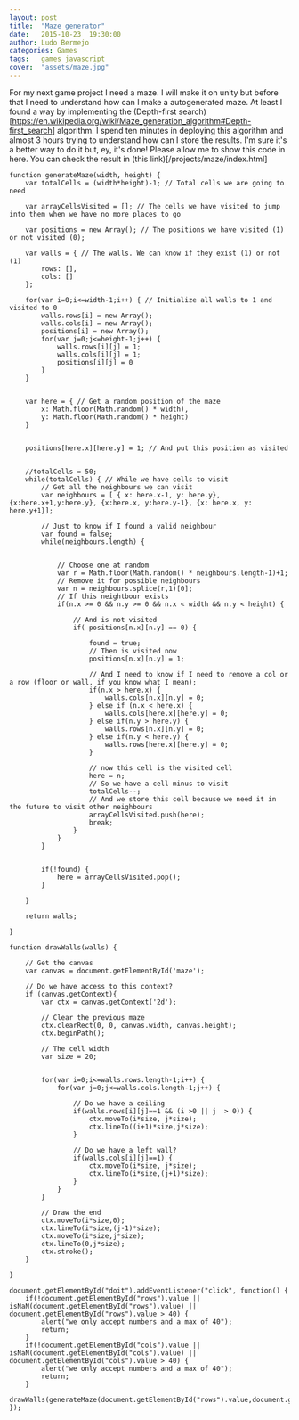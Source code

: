 ```yaml
---
layout: post
title:  "Maze generator"
date:   2015-10-23  19:30:00
author: Ludo Bermejo
categories: Games
tags:	games javascript
cover:  "assets/maze.jpg"
---
```


For my next game project I need a maze. I will make it on unity but before that I need to understand how can I make a autogenerated maze. At least I found a way by implementing the (Depth-first search)[https://en.wikipedia.org/wiki/Maze_generation_algorithm#Depth-first_search] algorithm. I spend ten minutes in deploying this algorithm and almost 3 hours trying to understand how can I store the results. I'm sure it's a better way to do it but, ey, it's done! Please allow me to show this code in here. You can check the result in (this link)[/projects/maze/index.html]

    function generateMaze(width, height) {
        var totalCells = (width*height)-1; // Total cells we are going to need

        var arrayCellsVisited = []; // The cells we have visited to jump into them when we have no more places to go

        var positions = new Array(); // The positions we have visited (1) or not visited (0);

        var walls = { // The walls. We can know if they exist (1) or not (1)
            rows: [],
            cols: []
        };

        for(var i=0;i<=width-1;i++) { // Initialize all walls to 1 and visited to 0
            walls.rows[i] = new Array();
            walls.cols[i] = new Array();
            positions[i] = new Array();
            for(var j=0;j<=height-1;j++) {
                walls.rows[i][j] = 1;
                walls.cols[i][j] = 1;
                positions[i][j] = 0
            }
        }


        var here = { // Get a random position of the maze
            x: Math.floor(Math.random() * width),
            y: Math.floor(Math.random() * height)
        }


        positions[here.x][here.y] = 1; // And put this position as visited


        //totalCells = 50;
        while(totalCells) { // While we have cells to visit
            // Get all the neighbours we can visit
            var neighbours = [ { x: here.x-1, y: here.y}, {x:here.x+1,y:here.y}, {x:here.x, y:here.y-1}, {x: here.x, y: here.y+1}];

            // Just to know if I found a valid neighbour
            var found = false;
            while(neighbours.length) {


                // Choose one at random
                var r = Math.floor(Math.random() * neighbours.length-1)+1;
                // Remove it for possible neighbours
                var n = neighbours.splice(r,1)[0];
                // If this neightbour exists
                if(n.x >= 0 && n.y >= 0 && n.x < width && n.y < height) {

                    // And is not visited
                    if( positions[n.x][n.y] == 0) {

                        found = true;
                        // Then is visited now
                        positions[n.x][n.y] = 1;

                        // And I need to know if I need to remove a col or a row (floor or wall, if you know what I mean);
                        if(n.x > here.x) {
                            walls.cols[n.x][n.y] = 0;
                        } else if (n.x < here.x) {
                            walls.cols[here.x][here.y] = 0;
                        } else if(n.y > here.y) {
                            walls.rows[n.x][n.y] = 0;
                        } else if(n.y < here.y) {
                            walls.rows[here.x][here.y] = 0;
                        }

                        // now this cell is the visited cell
                        here = n;
                        // So we have a cell minus to visit
                        totalCells--;
                        // And we store this cell because we need it in the future to visit other neighbours
                        arrayCellsVisited.push(here);
                        break;
                    }
                }
            }


            if(!found) {
                here = arrayCellsVisited.pop();
            }

        }

        return walls;

    }

    function drawWalls(walls) {

        // Get the canvas
        var canvas = document.getElementById('maze');

        // Do we have access to this context?
        if (canvas.getContext){
            var ctx = canvas.getContext('2d');

            // Clear the previous maze
            ctx.clearRect(0, 0, canvas.width, canvas.height);
            ctx.beginPath();

            // The cell width
            var size = 20;


            for(var i=0;i<=walls.rows.length-1;i++) {
                for(var j=0;j<=walls.cols.length-1;j++) {

                    // Do we have a ceiling
                    if(walls.rows[i][j]==1 && (i >0 || j  > 0)) {
                        ctx.moveTo(i*size, j*size);
                        ctx.lineTo((i+1)*size,j*size);
                    }

                    // Do we have a left wall?
                    if(walls.cols[i][j]==1) {
                        ctx.moveTo(i*size, j*size);
                        ctx.lineTo(i*size,(j+1)*size);
                    }
                }
            }

            // Draw the end
            ctx.moveTo(i*size,0);
            ctx.lineTo(i*size,(j-1)*size);
            ctx.moveTo(i*size,j*size);
            ctx.lineTo(0,j*size);
            ctx.stroke();
        }

    }

    document.getElementById("doit").addEventListener("click", function() {
        if(!document.getElementById("rows").value || isNaN(document.getElementById("rows").value) || document.getElementById("rows").value > 40) {
            alert("we only accept numbers and a max of 40");
            return;
        }
        if(!document.getElementById("cols").value || isNaN(document.getElementById("cols").value) || document.getElementById("cols").value > 40) {
            alert("we only accept numbers and a max of 40");
            return;
        }
        drawWalls(generateMaze(document.getElementById("rows").value,document.getElementById("cols").value));
    });



  
  